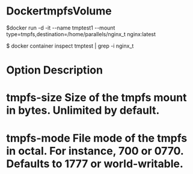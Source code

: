 # DockertmpfsVolume

$docker run -d   -it   --name tmptest1   --mount type=tmpfs,destination=/home/parallels/nginx_t   nginx:latest

$ docker container inspect tmptest | grep -i nginx_t

# Option	Description
# tmpfs-size	Size of the tmpfs mount in bytes. Unlimited by default.
# tmpfs-mode	File mode of the tmpfs in octal. For instance, 700 or 0770. Defaults to 1777 or world-writable.
